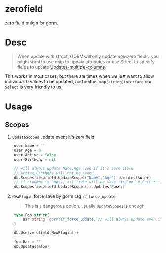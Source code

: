 # zerofield

zero field pulgin for gorm.

# Desc

> When update with struct, GORM will only update non-zero fields, you might want to use map to update attributes or use Select to specify fields to update
> [Updates-multiple-columns](https://gorm.io/docs/update.html#Updates-multiple-columns)

This works in most cases, but there are times when we just want to allow individual 0 values to be updated, and neither `map[string]interface` nor `Select` is very friendly to us.

# Usage

## Scopes

1. `UpdateScopes` update event it's zero field

```go
    user.Name = ""
    user.Age = 0
    user.Active = false
    user.Birthday = nil

    // will always update Name,Age even if it's zero field
    // Active,Birthday will not be saved
    db.Scopes(zerofield.UpdateScopes("Name","Age")).Updates(&user)
    // if cloumns is empty, all field will be save like db.Select("*"")
    db.Scopes(zerofield.UpdateScopes()).Updates(&user)
```

2. `NewPlugin` force save by gorm tag `zf_force_update`
   > This is a dangerous option, usually `UpdateScopes` is enough

```go
    type Foo struct{
        Bar string `gorm:zf_force_update;`// will always update even if it's zero field
    }

	db.Use(zerofield.NewPlugin())

    foo.Bar = ""
    db.Updates(&foo)
```
